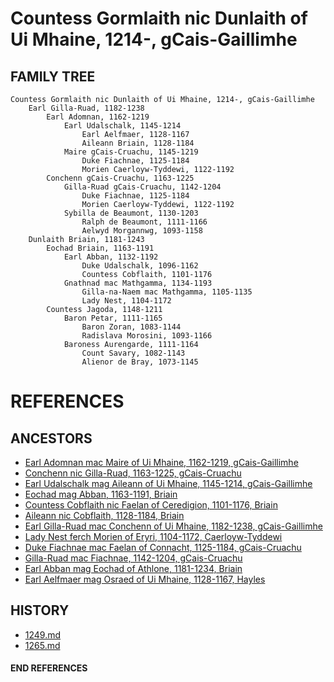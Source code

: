 # Countess Gormlaith nic Dunlaith of Ui Mhaine, 1214-, gCais-Gaillimhe

## FAMILY TREE 
```
Countess Gormlaith nic Dunlaith of Ui Mhaine, 1214-, gCais-Gaillimhe
	Earl Gilla-Ruad, 1182-1238
		Earl Adomnan, 1162-1219
			Earl Udalschalk, 1145-1214
				Earl Aelfmaer, 1128-1167
				Aileann Briain, 1128-1184
			Maire gCais-Cruachu, 1145-1219
				Duke Fiachnae, 1125-1184
				Morien Caerloyw-Tyddewi, 1122-1192
		Conchenn gCais-Cruachu, 1163-1225
			Gilla-Ruad gCais-Cruachu, 1142-1204
				Duke Fiachnae, 1125-1184
				Morien Caerloyw-Tyddewi, 1122-1192
			Sybilla de Beaumont, 1130-1203
				Ralph de Beaumont, 1111-1166
				Aelwyd Morgannwg, 1093-1158
	Dunlaith Briain, 1181-1243
		Eochad Briain, 1163-1191
			Earl Abban, 1132-1192
				Duke Udalschalk, 1096-1162
				Countess Cobflaith, 1101-1176
			Gnathnad mac Mathgamma, 1134-1193
				Gilla-na-Naem mac Mathgamma, 1105-1135
				Lady Nest, 1104-1172
		Countess Jagoda, 1148-1211
			Baron Petar, 1111-1165
				Baron Zoran, 1083-1144
				Radislava Morosini, 1093-1166
			Baroness Aurengarde, 1111-1164
				Count Savary, 1082-1143
				Alienor de Bray, 1073-1145
```


# REFERENCES

## ANCESTORS
* [Earl Adomnan mac Maire of Ui Mhaine, 1162-1219, gCais-Gaillimhe](adomnan_mac_maire_1162.md)
* [Conchenn nic Gilla-Ruad, 1163-1225, gCais-Cruachu](conchenn_nic_gilla-ruad_1163.md)
* [Earl Udalschalk mag Aileann of Ui Mhaine, 1145-1214, gCais-Gaillimhe](udalschalk_mag_aileann_1145.md)
* [Eochad mag Abban, 1163-1191, Briain](eochad_mag_abban_1163.md)
* [Countess Cobflaith nic Faelan of Ceredigion, 1101-1176, Briain](cobflaith_nic_faelan_1101.md)
* [Aileann nic Cobflaith, 1128-1184, Briain](aileann_nic_cobflaith_1128.md)
* [Earl Gilla-Ruad mac Conchenn of Ui Mhaine, 1182-1238, gCais-Gaillimhe](gilla-ruad_mac_conchenn_1182.md)
* [Lady Nest ferch Morien of Eryri, 1104-1172, Caerloyw-Tyddewi](nest_ferch_morien_1104.md)
* [Duke Fiachnae mac Faelan of Connacht, 1125-1184, gCais-Cruachu](fiachnae_mac_faelan_1125.md)
* [Gilla-Ruad mac Fiachnae, 1142-1204, gCais-Cruachu](gilla-ruad_mac_fiachnae_1142.md)
* [Earl Abban mag Eochad of Athlone, 1181-1234, Briain](abban_mag_eochad_1181.md)
* [Earl Aelfmaer mag Osraed of Ui Mhaine, 1128-1167, Hayles](aelfmaer_mag_osraed_1128.md)

## HISTORY
* [1249.md](../h/1249.md)
* [1265.md](../h/1265.md)

#### END REFERENCES
